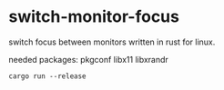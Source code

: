 # switch-monitor-focus
switch focus between monitors written in rust for linux.

needed packages:  pkgconf libx11 libxrandr

``cargo run --release ``
